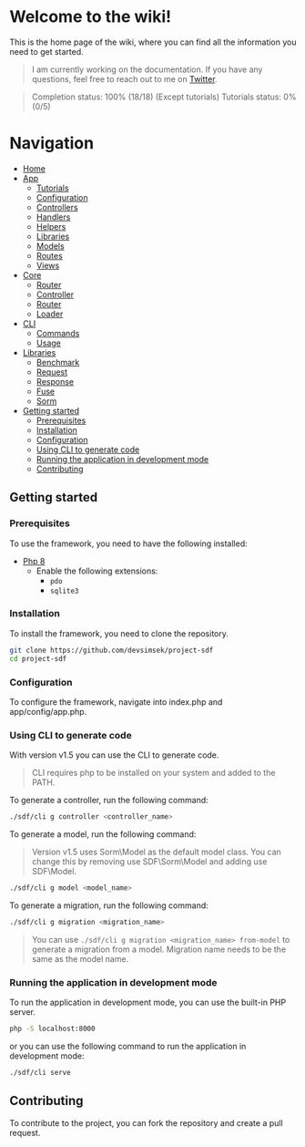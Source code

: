 # Welcome to the wiki!

This is the home page of the wiki, where you can find all the information you need to get started.

> I am currently working on the documentation. If you have any questions, feel free to reach out to me
> on [Twitter](https://x.com/devsimsek).

> Completion status: 100% (18/18) (Except tutorials)
> Tutorials status: 0% (0/5)

# Navigation

- [Home](home.md) <!-- Done -->
- [App](app/home.md)
  - [Tutorials](app/tutorials/home.md)
  - [Configuration](app/config.md)
  - [Controllers](app/controllers.md)
  - [Handlers](app/handlers.md)
  - [Helpers](app/helpers.md)
  - [Libraries](app/libraries.md)
  - [Models](app/models.md)
  - [Routes](app/routes.md)
  - [Views](app/views.md)
- [Core](sdf/home.md)
  - [Router](sdf/core.md#router)
  - [Controller](sdf/core.md#controller)
  - [Router](sdf/core.md#router)
  - [Loader](sdf/core.md#loader)
- [CLI](sdf/cli.md) <!-- Done -->
  - [Commands](sdf/cli.md#commands)
  - [Usage](sdf/cli.md#usage)
- [Libraries](libraries/home.md)
  - [Benchmark](libraries/benchmark.md)
  - [Request](libraries/request.md)
  - [Response](libraries/response.md)
  - [Fuse](libraries/fuse.md)
  - [Sorm](libraries/sorm.md)
- [Getting started](#getting-started)
  - [Prerequisites](#prerequisites)
  - [Installation](#installation)
  - [Configuration](#configuration)
  - [Using CLI to generate code](#using-cli-to-generate-code)
  - [Running the application in development mode](#running-the-application-in-development-mode)
  - [Contributing](#contributing)

## Getting started

### Prerequisites

To use the framework, you need to have the following installed:

- [Php 8](https://www.php.net/)
  - Enable the following extensions:
    - `pdo`
    - `sqlite3`

### Installation

To install the framework, you need to clone the repository.

```bash
git clone https://github.com/devsimsek/project-sdf
cd project-sdf
```

### Configuration

To configure the framework, navigate into index.php and app/config/app.php.

### Using CLI to generate code

With version v1.5 you can use the CLI to generate code.

> CLI requires php to be installed on your system and added to the PATH.

To generate a controller, run the following command:

```bash
./sdf/cli g controller <controller_name>
```

To generate a model, run the following command:

> Version v1.5 uses Sorm\Model as the default model class. You can change this by removing use SDF\Sorm\Model and adding
> use SDF\Model.

```bash
./sdf/cli g model <model_name>
```

To generate a migration, run the following command:

```bash
./sdf/cli g migration <migration_name>
```

> You can use ```./sdf/cli g migration <migration_name> from-model``` to generate a migration from a model. Migration
> name needs to be the same as the model name.

### Running the application in development mode

To run the application in development mode, you can use the built-in PHP server.

```bash
php -S localhost:8000
```

or you can use the following command to run the application in development mode:

```bash
./sdf/cli serve
```

## Contributing

To contribute to the project, you can fork the repository and create a pull request.
